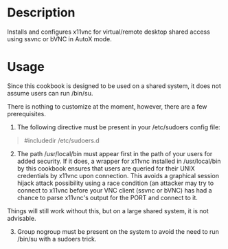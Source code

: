 Description
===========

Installs and configures x11vnc for virtual/remote desktop shared access using ssvnc or bVNC in AutoX mode.

Usage
=====

Since this cookbook is designed to be used on a shared system, it does not assume users can run /bin/su.

There is nothing to customize at the moment, however, there are a few prerequisites.

1) The following directive must be present in your /etc/sudoers config file:

<blockquote>
#includedir /etc/sudoers.d
</blockquote>


2) The path /usr/local/bin must appear first in the path of your users for added security. If it does, a wrapper
for x11vnc installed in /usr/local/bin by this cookbook ensures that users are queried for their UNIX
credentials by x11vnc upon connection. This avoids a graphical session hijack attack possibility using a race
condition (an attacker may try to connect to x11vnc before your VNC client (ssvnc or bVNC) has had a chance
to parse x11vnc's output for the PORT and connect to it.

Things will still work without this, but on a large shared system, it is not advisable.


3) Group nogroup must be present on the system to avoid the need to run /bin/su with a sudoers trick.
